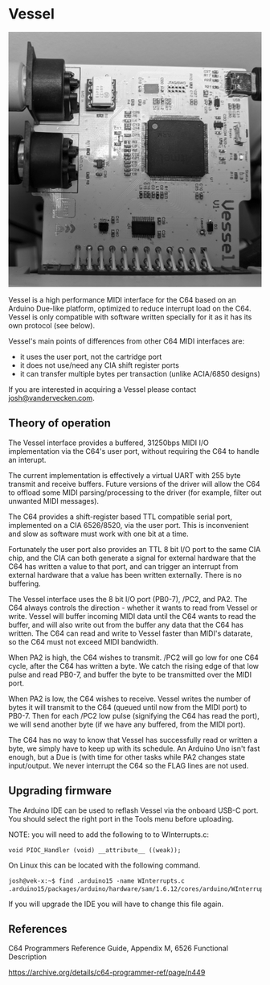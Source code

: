Vessel
======

![alt text](vessel.jpg)

Vessel is a high performance MIDI interface for the C64 based on an
Arduino Due-like platform, optimized to reduce interrupt load on the
C64.  Vessel is only compatible with software written specially for it
as it has its own protocol (see below).

Vessel's main points of differences from other C64 MIDI interfaces are:

* it uses the user port, not the cartridge port
* it does not use/need any CIA shift register ports
* it can transfer multiple bytes per transaction (unlike ACIA/6850 designs)

If you are interested in acquiring a Vessel please contact josh@vandervecken.com.


Theory of operation
-------------------

The Vessel interface provides a buffered, 31250bps MIDI I/O
implementation via the C64's user port, without requiring the
C64 to handle an interupt.

The current implementation is effectively a virtual UART with 255 byte
transmit and receive buffers. Future versions of the driver will allow
the C64 to offload some MIDI parsing/processing to the driver (for
example, filter out unwanted MIDI messages).

The C64 provides a shift-register based TTL compatible serial port,
implemented on a CIA 6526/8520, via the user port. This is
inconvenient and slow as software must work with one bit at a time.

Fortunately the user port also provides an TTL 8 bit I/O port to the
same CIA chip, and the CIA can both generate a signal for external
hardware that the C64 has written a value to that port, and can
trigger an interrupt from external hardware that a value has been
written externally. There is no buffering.

The Vessel interface uses the 8 bit I/O port (PB0-7), /PC2, and
PA2. The C64 always controls the direction - whether it wants to read
from Vessel or write. Vessel will buffer incoming MIDI data until the
C64 wants to read the buffer, and will also write out from the buffer
any data that the C64 has written. The C64 can read and write to
Vessel faster than MIDI's datarate, so the C64 must not exceed MIDI
bandwidth.

When PA2 is high, the C64 wishes to transmit. /PC2 will go low for one
C64 cycle, after the C64 has written a byte. We catch the rising edge
of that low pulse and read PB0-7, and buffer the byte to be transmitted
over the MIDI port.

When PA2 is low, the C64 wishes to receive. Vessel writes the number
of bytes it will transmit to the C64 (queued until now from the MIDI
port) to PB0-7.  Then for each /PC2 low pulse (signifying the C64 has
read the port), we will send another byte (if we have any buffered,
from the MIDI port).

The C64 has no way to know that Vessel has successfully read or
written a byte, we simply have to keep up with its schedule. An
Arduino Uno isn't fast enough, but a Due is (with time for other tasks
while PA2 changes state input/output. We never interrupt the C64
so the FLAG lines are not used.


Upgrading firmware
------------------

The Arduino IDE can be used to reflash Vessel via the onboard USB-C port.
You should select the right port in the Tools menu before uploading.

NOTE: you will need to add the following to to WInterrupts.c:

    void PIOC_Handler (void) __attribute__ ((weak));

On Linux this can be located with the following command.

    josh@vek-x:~$ find .arduino15 -name WInterrupts.c
    .arduino15/packages/arduino/hardware/sam/1.6.12/cores/arduino/WInterrupts.c

If you will upgrade the IDE you will have to change this file again.


References
----------

C64 Programmers Reference Guide, Appendix M, 6526 Functional Description

https://archive.org/details/c64-programmer-ref/page/n449
